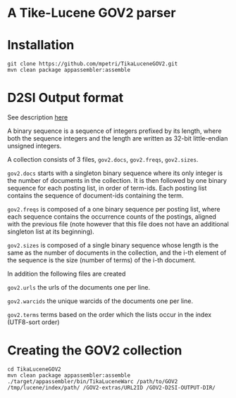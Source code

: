 # A Tike-Lucene GOV2 parser

# Installation

```
git clone https://github.com/mpetri/TikaLuceneGOV2.git
mvn clean package appassembler:assemble
```

# D2SI Output format 

See description [here](https://github.com/ot/ds2i)

A binary sequence is a sequence of integers prefixed by its length, where both the sequence integers and the length are written as 32-bit little-endian unsigned integers.

A collection consists of 3 files, `gov2.docs`, `gov2.freqs`, `gov2.sizes`.

`gov2.docs` starts with a singleton binary sequence where its only integer is the number of documents in the collection. It is then followed by one binary sequence for each posting list, in order of term-ids. Each posting list contains the sequence of document-ids containing the term.

`gov2.freqs` is composed of a one binary sequence per posting list, where each sequence contains the occurrence counts of the postings, aligned with the previous file (note however that this file does not have an additional singleton list at its beginning).

`gov2.sizes` is composed of a single binary sequence whose length is the same as the number of documents in the collection, and the i-th element of the sequence is the size (number of terms) of the i-th document.

In addition the following files are created

`gov2.urls` the urls of the documents one per line.

`gov2.warcids` the unique warcids of the documents one per line.

`gov2.terms` terms based on the order which the lists occur in the index (UTF8-sort order)

# Creating the GOV2 collection

```
cd TikaLuceneGOV2
mvn clean package appassembler:assemble
./target/appassembler/bin/TikaLuceneWarc /path/to/GOV2 /tmp/lucene/index/path/ /GOV2-extras/URL2ID /GOV2-D2SI-OUTPUT-DIR/
```





